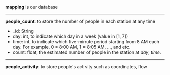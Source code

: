 **mapping** is our database
***
**people_count**: to store the number of people in each station at any time
* _id: String
* day: int, to indicate which day in a week (value in [1, 7])
* time: int, to indicate which five-minute period starting from 8 AM each day. For example, 0 = 8:00 AM, 1 = 8:05 AM, ..., and etc.
* count: float, the estimated number of people in the station at *day*, *time*.
***
**people_activity**: to store people's activity such as coordinates, flow

